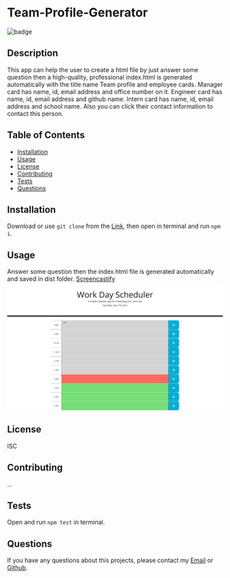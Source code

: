 # Team-Profile-Generator
  ![badge](https://img.shields.io/badge/license-ISC-brightgreen)<br />
  
  ## Description 
  This app can help the user to create a html file by just answer some question then a high-quality, professional index.html is generated automatically with the title name Team profile and employee cards. Manager card has name, id, email address and office number on it. Engineer card has name, id, email address and github name. Intern card has name, id, email address and school name. Also you can click their contact information to contact this person.
  ## Table of Contents
  * [Installation](#installation)
  * [Usage](#usage)
  * [License](#license)
  * [Contributing](#contributing)
  * [Tests](#tests)
  * [Questions](#questions)
  
  ## Installation 
  Download or use `git clone` from the <a href="https://github.com/Timmmmma/Team-Profile-Generator.git">Link</a>, then open in terminal and run `npm i`.
  ## Usage 
  Answer some question then the index.html file is generated automatically and saved in dist folder.
  <a href="https://drive.google.com/file/d/1xLVKXtXtDXIHsGFwo08TLDGAFrch_lBD/view?usp=sharing">Screencastify</a>
  ![image](https://github.com/Timmmmma/05-Third-Party-APIs-Work-Day-Scheduler/blob/main/assets/images/Work%20Day%20Scheduler%20-%20Challenge%205_%20Third-Party%20APIs.png)
  ## License 
  ISC
  ## Contributing 
  ...
  ## Tests
  Open and run `npm test` in terminal.
  ## Questions
  If you have any questions about this projects, please contact my <a href="https://zhentian222@gmail.com">Email</a> or <a href="https://github.com/zhentian">Github</a>.